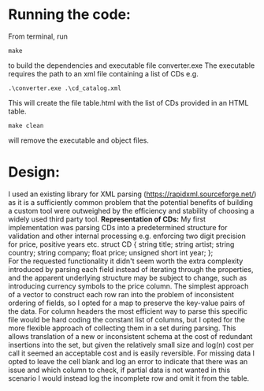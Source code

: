 # Running the code:
From terminal, run 
```console
make
```
to build the dependencies and executable file converter.exe
The executable requires the path to an xml file containing a list of CDs e.g.
```console
.\converter.exe .\cd_catalog.xml
```
This will create the file table.html with the list of CDs provided in an HTML table.
```console
make clean
```
will remove the executable and object files.

# Design:
I used an existing library for XML parsing (https://rapidxml.sourceforge.net/) as it is a sufficiently common problem that the potential benefits of building a custom tool were outweighed by the efficiency and stability of choosing a widely used third party tool. 
**Representation of CDs:**
My first implementation was parsing CDs into a predetermined structure for validation and other internal processing e.g. enforcing two digit precision for price, positive years etc.
struct CD {
   string title;
   string artist;
   string country;
   string company;
   float price;
   unsigned short int year;
};  
For the requested functionality it didn't seem worth the extra complexity introduced by parsing each field instead of iterating through the properties, and the apparent underlying structure may be subject to change, such as introducing currency symbols to the price column.
The simplest approach of a vector to construct each row ran into the problem of inconsistent ordering of fields, so I opted for a map to preserve the key-value pairs of the data.
For column headers the most efficient way to parse this specific file would be hard coding the constant list of columns, but I opted for the more flexible approach of collecting them in a set during parsing. This allows translation of a new or inconsistent schema at the cost of redundant insertions into the set, but given the relatively small size and log(n) cost per call it seemed an acceptable cost and is easily reversible.
For missing data I opted to leave the cell blank and log an error to indicate that there was an issue and which column to check, if partial data is not wanted in this scenario I would instead log the incomplete row and omit it from the table.